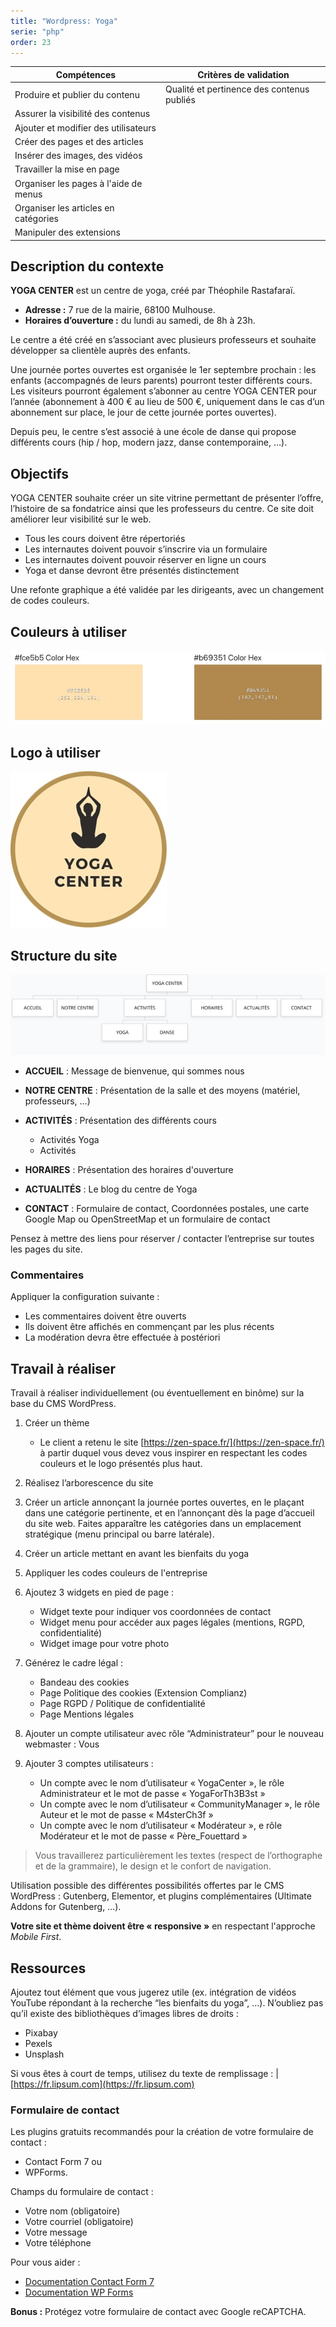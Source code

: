 ```yaml
---
title: "Wordpress: Yoga"
serie: "php"
order: 23
---
```


| Compétences | Critères de validation |
| --- | --- |
| Produire et publier du contenu | Qualité et pertinence des contenus publiés |
| Assurer la visibilité des contenus |  |
| Ajouter et modifier des utilisateurs |  |
| Créer des pages et des articles |  |
| Insérer des images, des vidéos |  |
| Travailler la mise en page |  |
| Organiser les pages à l'aide de menus |  |
| Organiser les articles en catégories |  |
| Manipuler des extensions |  |

## Description du contexte

**YOGA CENTER** est un centre de yoga, créé par Théophile Rastafaraï.

- **Adresse :** 7 rue de la mairie, 68100 Mulhouse.
- **Horaires d’ouverture :** du lundi au samedi, de 8h à 23h.

Le centre a été créé en s’associant avec plusieurs professeurs et souhaite développer sa clientèle auprès des enfants.

Une journée portes ouvertes est organisée le 1er septembre prochain : les enfants (accompagnés de leurs parents) pourront tester différents cours. Les visiteurs pourront également s’abonner au centre YOGA CENTER pour l’année (abonnement à 400 € au lieu de 500 €, uniquement dans le cas d’un abonnement sur place, le jour de cette journée portes ouvertes). 

Depuis peu, le centre s’est associé à une école de danse qui propose différents cours (hip / hop, modern jazz, danse contemporaine, …).

## Objectifs

YOGA CENTER souhaite créer un site vitrine permettant de présenter l’offre, l’histoire de sa fondatrice ainsi que les professeurs du centre. Ce site doit améliorer leur visibilité sur le web.
- Tous les cours doivent être répertoriés
- Les internautes doivent pouvoir s’inscrire via un formulaire
- Les internautes doivent pouvoir réserver en ligne un cours
- Yoga et danse devront être présentés distinctement

Une refonte graphique a été validée par les dirigeants, avec un changement de codes couleurs.


## Couleurs à utiliser

![Yoga colors](./img/wp_yoga_colors.jpg) 

## Logo à utiliser 

![Yoga logo](./img/wp_yoga_logo.jpg)

## Structure du site

![Yoga Arborescence](./img/wp_yoga_arbo.jpg)

- **ACCUEIL** : Message de bienvenue, qui sommes nous

- **NOTRE CENTRE** : Présentation de la salle et des moyens (matériel, professeurs, …)

- **ACTIVITÉS** : Présentation des différents cours
    - Activités Yoga
    - Activités 

- **HORAIRES** : Présentation des horaires d'ouverture

- **ACTUALITÉS** : Le blog du centre de Yoga

- **CONTACT** : Formulaire de contact, Coordonnées postales, une carte Google Map ou OpenStreetMap et un formulaire de contact


Pensez à mettre des liens pour réserver / contacter l’entreprise sur toutes les pages du site.



### Commentaires

Appliquer la configuration suivante :

- Les commentaires doivent être ouverts
- Ils doivent être affichés en commençant par les plus récents
- La modération devra être effectuée à postériori


## Travail à réaliser

Travail à réaliser individuellement (ou éventuellement en binôme) sur la base du CMS WordPress.

1.	Créer un thème
    - Le client a retenu le site [https://zen-space.fr/](https://zen-space.fr/) à partir duquel vous devez vous inspirer en respectant les codes couleurs et le logo présentés plus haut.

2.	Réalisez l’arborescence du site 

3.	Créer un article annonçant la journée portes ouvertes, en le plaçant dans une catégorie pertinente, et en l’annonçant dès la page d’accueil du site web. Faites apparaître les catégories dans un emplacement stratégique (menu principal ou barre latérale).

4.	Créer un article mettant en avant les bienfaits du yoga

5.	Appliquer les codes couleurs de l'entreprise

6.	Ajoutez 3 widgets en pied de page :
    - Widget texte pour indiquer vos coordonnées de contact
    - Widget menu pour accéder aux pages légales (mentions, RGPD, confidentialité)
    - Widget image pour votre photo

7.	Générez le cadre légal : 
    - Bandeau des cookies
    - Page Politique des cookies (Extension Complianz)
    - Page RGPD / Politique de confidentialité
    - Page Mentions légales

8.	Ajouter un compte utilisateur avec rôle “Administrateur” pour le nouveau webmaster : Vous

9.	Ajouter 3 comptes utilisateurs : 
    - Un compte avec le nom d’utilisateur « YogaCenter », le rôle Administrateur et le mot de passe « YogaForTh3B3st »
    - Un compte avec le nom d’utilisateur « CommunityManager », le rôle Auteur et le mot de passe « M4sterCh3f »
    - Un compte avec le nom d’utilisateur « Modérateur », e rôle Modérateur et le mot de passe « Père_Fouettard »


> Vous travaillerez particulièrement les textes (respect de l’orthographe et de la grammaire), le design et le confort de navigation.

Utilisation possible des différentes possibilités offertes par le CMS WordPress : Gutenberg, Elementor, et plugins complémentaires (Ultimate Addons for Gutenberg, …).

**Votre site et thème doivent être « responsive »** en respectant l'approche *Mobile First*.

## Ressources

Ajoutez tout élément que vous jugerez utile (ex. intégration de vidéos YouTube répondant à la recherche “les bienfaits du yoga”, …).
N’oubliez pas qu’il existe des bibliothèques d’images libres de droits :

- Pixabay
- Pexels
- Unsplash

Si vous êtes à court de temps, utilisez du texte de remplissage : |
[https://fr.lipsum.com](https://fr.lipsum.com)


### Formulaire de contact 

Les plugins gratuits recommandés pour la création de votre formulaire de contact : 
- Contact Form 7 
ou 
- WPForms.

Champs du formulaire de contact :
- Votre nom (obligatoire)
- Votre courriel (obligatoire)
- Votre message
- Votre téléphone

Pour vous aider : 
- [Documentation Contact Form 7](https://contactform7.com/recaptcha/) 
- [Documentation WP Forms](https://wpforms.com/docs/how-to-set-up-and-use-recaptcha-in-wpforms/)


**Bonus :** Protégez votre formulaire de contact avec Google reCAPTCHA.
